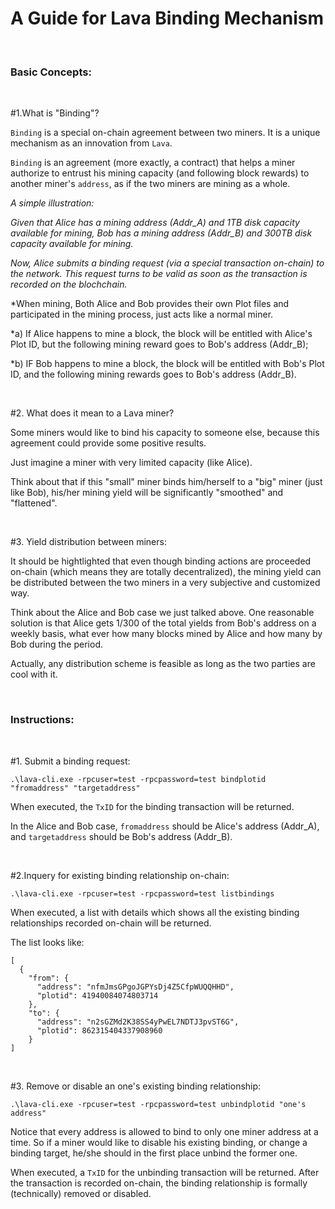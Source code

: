 # A Guide for Lava Binding Mechanism

<br />

### Basic Concepts:

<br />

#1.What is "Binding"?

`Binding` is a special on-chain agreement between two miners. It is a unique mechanism as an innovation from `Lava`.

`Binding` is an agreement (more exactly, a contract) that helps a miner authorize to entrust his mining capacity (and following block rewards) to another miner's `address`, as if the two miners are mining as a whole.

*A simple illustration:*

*Given that Alice has a mining address (Addr_A) and 1TB disk capacity available for mining, Bob has a mining address (Addr_B) and 300TB disk capacity available for mining.*

*Now, Alice submits a binding request (via a special transaction on-chain) to the network. This request turns to be valid as soon as the transaction is recorded on the blochchain.*

*When mining, Both Alice and Bob provides their own Plot files and participated in the mining process, just acts like a normal miner.

*a) If Alice happens to mine a block, the block will be entitled with Alice's Plot ID, but the following mining reward goes to Bob's address (Addr_B);

*b) IF Bob happens to mine a block, the block will be entitled with Bob's Plot ID, and the following mining rewards goes to Bob's address (Addr_B).


<br />

#2. What does it mean to a Lava miner?

Some miners would like to bind his capacity to someone else, because this agreement could provide some positive results.

Just imagine a miner with very limited capacity (like Alice). 

Think about that if this "small" miner binds him/herself to a "big" miner (just like Bob), his/her mining yield will be significantly "smoothed" and "flattened".

<br />

#3. Yield distribution between miners:

It should be hightlighted that even though binding actions are proceeded on-chain (which means they are totally decentralized), the mining yield can be distributed between the two miners in a very subjective and customized way.

Think about the Alice and Bob case we just talked above. One reasonable solution is that Alice gets 1/300 of the total yields from Bob's address on a weekly basis, what ever how many blocks mined by Alice and how many by Bob during the period.

Actually, any distribution scheme is feasible as long as the two parties are cool with it.

<br />


### Instructions:

<br />

#1. Submit a binding request:
```
.\lava-cli.exe -rpcuser=test -rpcpassword=test bindplotid "fromaddress" "targetaddress"
```
When executed, the `TxID` for the binding transaction will be returned.

In the Alice and Bob case, `fromaddress` should be Alice's address (Addr_A), and `targetaddress` should be Bob's address (Addr_B).

<br />

#2.Inquery for existing binding relationship on-chain:
```
.\lava-cli.exe -rpcuser=test -rpcpassword=test listbindings 
```
When executed, a list with details which shows all the existing binding relationships recorded on-chain will be returned. 

The list looks like:
```
[
  {
    "from": {
      "address": "nfmJmsGPgoJGPYsDj4Z5CfpWUQQHHD",
      "plotid": 41940084074803714
    },
    "to": {
      "address": "n2sGZMd2K38SS4yPwEL7NDTJ3pvST6G",
      "plotid": 862315404337908960
    }
]
```

<br />

#3. Remove or disable an one's existing binding relationship:
```
.\lava-cli.exe -rpcuser=test -rpcpassword=test unbindplotid "one's address"
```
Notice that every address is allowed to bind to only one miner address at a time. So if a miner would like to disable his existing binding, or change a binding target, he/she should in the first place unbind the former one.

When executed, a `TxID` for the unbinding transaction will be returned. After the transaction is recorded on-chain, the binding relationship is formally (technically) removed or disabled.



